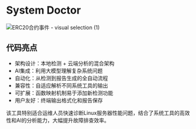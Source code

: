 # System Doctor

![ERC20合约事件 - visual selection (1)](https://github.com/user-attachments/assets/5c8724ab-37cd-4dfe-9616-d283b0768e3d)


## 代码亮点

- 架构设计：本地检测 + 云端分析的混合架构
- AI集成：利用大模型理解复杂系统问题
- 自动化：从检测到报告生成的全自动流程
- 兼容性：自适应解析不同系统工具的输出
- 可扩展：函数映射机制易于添加新检测功能
- 用户友好：终端输出格式化和报告保存

该工具特别适合运维人员快速诊断Linux服务器性能问题，结合了系统工具的高效性和AI的分析能力，大幅提升故障排查效率。
